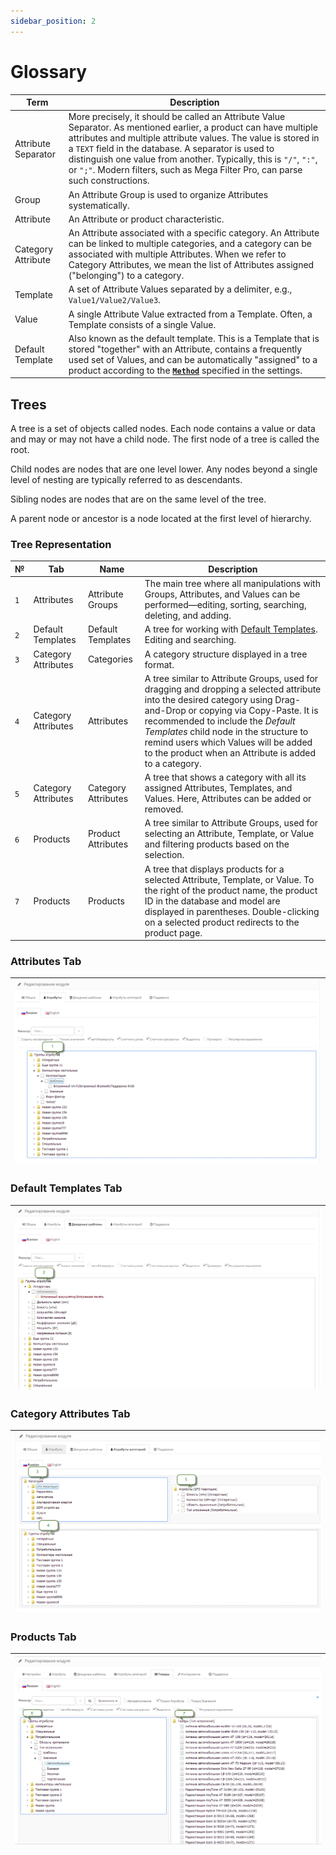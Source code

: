 ```yaml
---
sidebar_position: 2
---
```


# Glossary

|Term|Description|
|---|---|
|Attribute Separator|More precisely, it should be called an Attribute Value Separator. As mentioned earlier, a product can have multiple attributes and multiple attribute values. The value is stored in a `TEXT` field in the database. A separator is used to distinguish one value from another. Typically, this is `"/"`, `":"`, or `";"`. Modern filters, such as Mega Filter Pro, can parse such constructions.|
|Group|An Attribute Group is used to organize Attributes systematically.|
|Attribute|An Attribute or product characteristic.|
|Category Attribute|An Attribute associated with a specific category. An Attribute can be linked to multiple categories, and a category can be associated with multiple Attributes. When we refer to Category Attributes, we mean the list of Attributes assigned ("belonging") to a category.|
|Template|A set of Attribute Values separated by a delimiter, e.g., `Value1/Value2/Value3`.|
|Value|A single Attribute Value extracted from a Template. Often, a Template consists of a single Value.|
|Default Template|Also known as the default template. This is a Template that is stored "together" with an Attribute, contains a frequently used set of Values, and can be automatically "assigned" to a product according to the [**`Method`**](/settings/product.md) specified in the settings.|

## Trees

A tree is a set of objects called nodes. Each node contains a value or data and may or may not have a child node. The first node of a tree is called the root.

Child nodes are nodes that are one level lower. Any nodes beyond a single level of nesting are typically referred to as descendants.

Sibling nodes are nodes that are on the same level of the tree.

A parent node or ancestor is a node located at the first level of hierarchy.

### Tree Representation

|№|Tab|Name|Description|
|---|---|---|---|
|`1`|Attributes|Attribute Groups|The main tree where all manipulations with Groups, Attributes, and Values can be performed—editing, sorting, searching, deleting, and adding.|
|`2`|Default Templates|Default Templates|A tree for working with [Default Templates](general-info/duty.md). Editing and searching.|
|`3`|Category Attributes|Categories|A category structure displayed in a tree format.|
|`4`|Category Attributes|Attributes|A tree similar to Attribute Groups, used for dragging and dropping a selected attribute into the desired category using Drag-and-Drop or copying via Copy-Paste. It is recommended to include the _Default Templates_ child node in the structure to remind users which Values will be added to the product when an Attribute is added to a category.|
|`5`|Category Attributes|Category Attributes|A tree that shows a category with all its assigned Attributes, Templates, and Values. Here, Attributes can be added or removed.|
|`6`|Products|Product Attributes|A tree similar to Attribute Groups, used for selecting an Attribute, Template, or Value and filtering products based on the selection.|
|`7`|Products|Products|A tree that displays products for a selected Attribute, Template, or Value. To the right of the product name, the product ID in the database and model are displayed in parentheses. Double-clicking on a selected product redirects to the product page.|

### Attributes Tab

| ![Trees](/img/tutorial/tree1.png) |
|-|

### Default Templates Tab

| ![Trees](/img/tutorial/tree2.png) |
|-|

### Category Attributes Tab

| ![Trees](/img/tutorial/tree3.png) |
|-|

### Products Tab

| ![Trees](/img/tutorial/tree4.png) |
|-|
